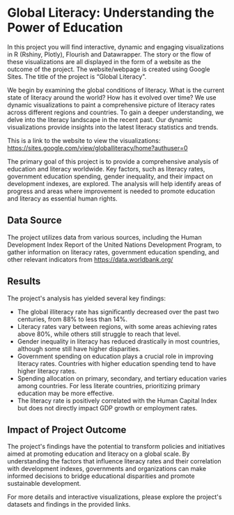 # Global Literacy: Understanding the Power of Education

In this project you will find interactive, dynamic and engaging visualizations in R (Rshiny, Plotly), Flourish and Datawrapper. The story or the flow of these visualizations are all displayed in the form of a website as the outcome of the project. The website/webpage is created using Google Sites.
The title of the project is “Global Literacy".

We begin by examining the global conditions of literacy. What is the current state of literacy around the world? How has it evolved over time? We use dynamic visualizations to paint a comprehensive picture of literacy rates across different regions and countries. To gain a deeper understanding, we delve into the literacy landscape in the recent past. Our dynamic visualizations provide insights into the latest literacy statistics and trends.

This is a link to the website to view the visualizations: https://sites.google.com/view/globalliteracy/home?authuser=0

The primary goal of this project is to provide a comprehensive analysis of education and literacy worldwide. Key factors, such as literacy rates, government education spending, gender inequality, and their impact on development indexes, are explored. The analysis will help identify areas of progress and areas where improvement is needed to promote education and literacy as essential human rights.

## Data Source

The project utilizes data from various sources, including the Human Development Index Report of the United Nations Development Program, to gather information on literacy rates, government education spending, and other relevant indicators from
https://data.worldbank.org/

## Results

The project's analysis has yielded several key findings:

- The global illiteracy rate has significantly decreased over the past two centuries, from 88% to less than 14%.
- Literacy rates vary between regions, with some areas achieving rates above 80%, while others still struggle to reach that level.
- Gender inequality in literacy has reduced drastically in most countries, although some still have higher disparities.
- Government spending on education plays a crucial role in improving literacy rates. Countries with higher education spending tend to have higher literacy rates.
- Spending allocation on primary, secondary, and tertiary education varies among countries. For less literate countries, prioritizing primary education may be more effective.
- The literacy rate is positively correlated with the Human Capital Index but does not directly impact GDP growth or employment rates.

## Impact of Project Outcome

The project's findings have the potential to transform policies and initiatives aimed at promoting education and literacy on a global scale. By understanding the factors that influence literacy rates and their correlation with development indexes, governments and organizations can make informed decisions to bridge educational disparities and promote sustainable development.

For more details and interactive visualizations, please explore the project's datasets and findings in the provided links.
